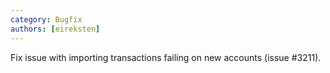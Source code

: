 ```yaml
---
category: Bugfix
authors: [eireksten]
---
```


Fix issue with importing transactions failing on new accounts (issue #3211).

